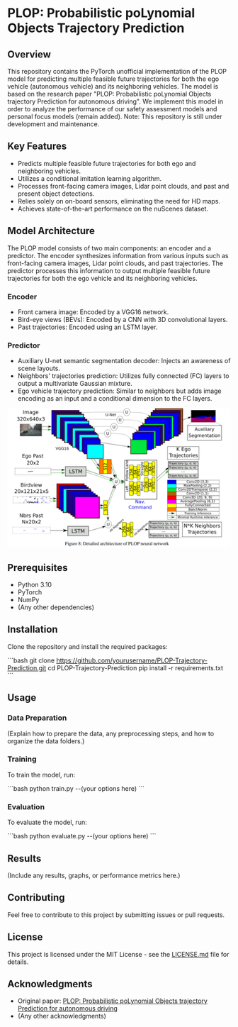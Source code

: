 # PLOP: Probabilistic poLynomial Objects Trajectory Prediction

## Overview

This repository contains the PyTorch unofficial implementation of the PLOP model for predicting multiple feasible future trajectories for both the ego vehicle (autonomous vehicle) and its neighboring vehicles. The model is based on the research paper "PLOP: Probabilistic poLynomial Objects trajectory Prediction for autonomous driving". We implement this model in order to analyze the performance of our safety assessment models and personal focus models (remain added). Note: This repository is still under development and maintenance.

## Key Features

- Predicts multiple feasible future trajectories for both ego and neighboring vehicles.
- Utilizes a conditional imitation learning algorithm.
- Processes front-facing camera images, Lidar point clouds, and past and present object detections.
- Relies solely on on-board sensors, eliminating the need for HD maps.
- Achieves state-of-the-art performance on the nuScenes dataset.

## Model Architecture

The PLOP model consists of two main components: an encoder and a predictor. The encoder synthesizes information from various inputs such as front-facing camera images, Lidar point clouds, and past trajectories. The predictor processes this information to output multiple feasible future trajectories for both the ego vehicle and its neighboring vehicles.

### Encoder

- Front camera image: Encoded by a VGG16 network.
- Bird-eye views (BEVs): Encoded by a CNN with 3D convolutional layers.
- Past trajectories: Encoded using an LSTM layer.

### Predictor

- Auxiliary U-net semantic segmentation decoder: Injects an awareness of scene layouts.
- Neighbors' trajectories prediction: Utilizes fully connected (FC) layers to output a multivariate Gaussian mixture.
- Ego vehicle trajectory prediction: Similar to neighbors but adds image encoding as an input and a conditional dimension to the FC layers.

![Model Architecture](assets\model_structure.png)

## Prerequisites

- Python 3.10
- PyTorch
- NumPy
- (Any other dependencies)

## Installation

Clone the repository and install the required packages:

\`\`\`bash
git clone https://github.com/yourusername/PLOP-Trajectory-Prediction.git
cd PLOP-Trajectory-Prediction
pip install -r requirements.txt
\`\`\`

## Usage

### Data Preparation

(Explain how to prepare the data, any preprocessing steps, and how to organize the data folders.)

### Training

To train the model, run:

\`\`\`bash
python train.py --(your options here)
\`\`\`

### Evaluation

To evaluate the model, run:

\`\`\`bash
python evaluate.py --(your options here)
\`\`\`

## Results

(Include any results, graphs, or performance metrics here.)

## Contributing

Feel free to contribute to this project by submitting issues or pull requests.

## License

This project is licensed under the MIT License - see the [LICENSE.md](LICENSE.md) file for details.

## Acknowledgments

- Original paper: [PLOP: Probabilistic poLynomial Objects trajectory Prediction for autonomous driving](https://arxiv.org/pdf/2003.08744.pdf)
- (Any other acknowledgments)
